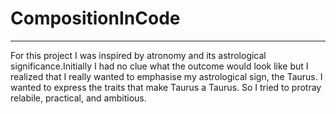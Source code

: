 # CompositionInCode
***
For this project I was inspired by atronomy and its astrological significance.Initially I had no clue what the outcome
would look like but I realized that I really wanted to emphasise my astrological sign, the Taurus. I wanted to express
the traits that make Taurus a Taurus. So I tried to protray relabile, practical, and ambitious. 


